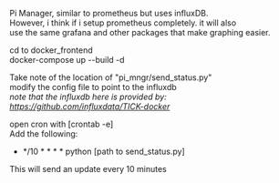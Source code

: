Pi Manager, similar to prometheus but uses influxDB.  
However, i think if i setup prometheus completely. it will also  
use the same grafana and other packages that make graphing easier.  



cd to docker_frontend  
docker-compose up --build -d  

Take note of the location of "pi_mngr/send_status.py"  
modify the config file to point to the influxdb  
*note that the influxdb here is provided by: https://github.com/influxdata/TICK-docker*   

open cron with [crontab -e]  
Add the following:  
-  */10 * * * * python [path to send_status.py] 

This will send an update every 10 minutes

